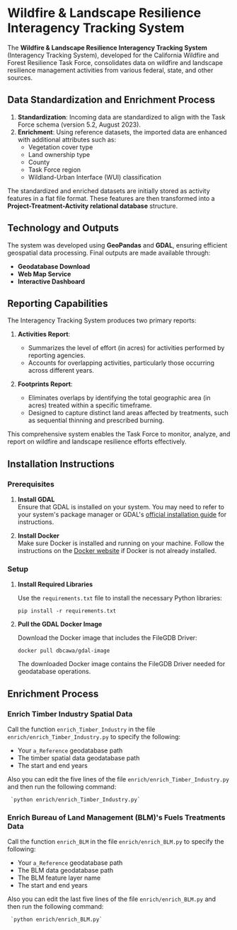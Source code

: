 # Wildfire & Landscape Resilience Interagency Tracking System

The **Wildfire & Landscape Resilience Interagency Tracking System** (Interagency Tracking System), developed for the California Wildfire and Forest Resilience Task Force, consolidates data on wildfire and landscape resilience management activities from various federal, state, and other sources.

## Data Standardization and Enrichment Process
1. **Standardization**: Incoming data are standardized to align with the Task Force schema (version 5.2, August 2023).
2. **Enrichment**: Using reference datasets, the imported data are enhanced with additional attributes such as:
   - Vegetation cover type
   - Land ownership type
   - County
   - Task Force region
   - Wildland-Urban Interface (WUI) classification

The standardized and enriched datasets are initially stored as activity features in a flat file format. These features are then transformed into a **Project-Treatment-Activity relational database** structure.

## Technology and Outputs
The system was developed using **GeoPandas** and **GDAL**, ensuring efficient geospatial data processing. Final outputs are made available through:
- **Geodatabase Download**
- **Web Map Service**
- **Interactive Dashboard**

## Reporting Capabilities
The Interagency Tracking System produces two primary reports:
1. **Activities Report**:
   - Summarizes the level of effort (in acres) for activities performed by reporting agencies.
   - Accounts for overlapping activities, particularly those occurring across different years.

2. **Footprints Report**:
   - Eliminates overlaps by identifying the total geographic area (in acres) treated within a specific timeframe.
   - Designed to capture distinct land areas affected by treatments, such as sequential thinning and prescribed burning.

This comprehensive system enables the Task Force to monitor, analyze, and report on wildfire and landscape resilience efforts effectively.

## Installation Instructions

### Prerequisites

1. **Install GDAL**  
   Ensure that GDAL is installed on your system. You may need to refer to your system's package manager or GDAL's [official installation guide](https://gdal.org/download.html) for instructions.

2. **Install Docker**  
   Make sure Docker is installed and running on your machine. Follow the instructions on the [Docker website](https://www.docker.com/) if Docker is not already installed.

### Setup

1. **Install Required Libraries**  

   Use the `requirements.txt` file to install the necessary Python libraries:
   
   `pip install -r requirements.txt`

3. **Pull the GDAL Docker Image**

   Download the Docker image that includes the FileGDB Driver:

   `docker pull dbcawa/gdal-image`

   The downloaded Docker image contains the FileGDB Driver needed for geodatabase operations.


## Enrichment Process

### Enrich Timber Industry Spatial Data

   Call the function `enrich_Timber_Industry` in the file `enrich/enrich_Timber_Industry.py` to specify the following:

   - Your `a_Reference` geodatabase path
   - The timber spatial data geodatabase path
   - The start and end years

   Also you can edit the five lines of the file `enrich/enrich_Timber_Industry.py` and then run the following command:

   	 `python enrich/enrich_Timber_Industry.py`

### Enrich Bureau of Land Management (BLM)'s Fuels Treatments Data

   Call the function `enrich_BLM` in the file `enrich/enrich_BLM.py` to specify the following:

   - Your `a_Reference` geodatabase path
   - The BLM data geodatabase path
   - The BLM feature layer name
   - The start and end years

   Also you can edit the last five lines of the file `enrich/enrich_BLM.py` and then run the following command:

   	 `python enrich/enrich_BLM.py`






